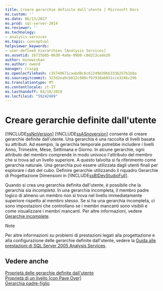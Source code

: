 ```yaml
---
title: Creare gerarchie definite dall'utente | Microsoft Docs
ms.custom: ''
ms.date: 06/13/2017
ms.prod: sql-server-2014
ms.reviewer: ''
ms.technology:
- analysis-services
ms.topic: conceptual
helpviewer_keywords:
- user-defined hierarchies [Analysis Services]
ms.assetid: 16715b85-0630-4a8e-99b0-c0d213cade26
author: minewiskan
ms.author: owend
manager: craigg
ms.openlocfilehash: c35749671caabd8c6c61249d39bb3336257b1b8a
ms.sourcegitcommit: 323d2ea9cb812c688cfb7918ab651cce3246c296
ms.translationtype: MT
ms.contentlocale: it-IT
ms.lasthandoff: 04/18/2019
ms.locfileid: "59242489"
---
```

# <a name="create-user-defined-hierarchies"></a>Creare gerarchie definite dall'utente
  [!INCLUDE[ssNoVersion](../../includes/ssnoversion-md.md)] [!INCLUDE[ssASnoversion](../../includes/ssasnoversion-md.md)] consente di creare gerarchie definite dall'utente. Una gerarchia è una raccolta di livelli basata su attributi. Ad esempio, la gerarchia temporale potrebbe includere i livelli Anno, Trimestre, Mese, Settimana e Giorno. In alcune gerarchie, ogni attributo del membro comprende in modo univoco l'attributo del membro che si trova ad un livello superiore. A questo talvolta si fa riferimento come gerarchia naturale. Una gerarchia può essere utilizzata dagli utenti finali per esplorare i dati del cubo. Definire gerarchie utilizzando il riquadro Gerarchie di Progettazione Dimensioni in [!INCLUDE[ssBIDevStudioFull](../../includes/ssbidevstudiofull-md.md)].  
  
 Quando si crea una gerarchia definita dall'utente, è possibile che la gerarchia sia *incompleta*. In una gerarchia incompleta, il membro padre logico di almeno un membro non si trova nel livello immediatamente superiore rispetto al membro stesso. Se si ha una gerarchia incompleta, ci sono impostazioni che controllano se i membri mancanti sono visibili e come visualizzare i membri mancanti. Per altre informazioni, vedere [Gerarchie incomplete](user-defined-hierarchies-ragged-hierarchies.md).  
  
> [!NOTE]  
>  Per altre informazioni su problemi di prestazioni legati alla progettazione e alla configurazione delle gerarchie definite dall'utente, vedere la [Guida alle prestazioni di SQL Server 2005 Analysis Services](https://docsbay.net/Microsoft-SQL-Server-2005-Analysis-Services-Performance-Guide).  
  
## <a name="see-also"></a>Vedere anche  
 [Proprietà delle gerarchie definite dall'utente](../multidimensional-models-olap-logical-dimension-objects/user-hierarchies-properties.md)   
 [Proprietà di un livello &#91;con Pave Over&#93;](../multidimensional-models-olap-logical-dimension-objects/user-hierarchies-level-properties.md)   
 [Gerarchia padre-figlio](parent-child-dimension.md)  
  
  
